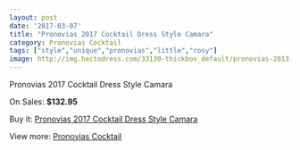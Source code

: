 ```yaml
---
layout: post
date: '2017-03-07'
title: "Pronovias 2017 Cocktail Dress Style Camara"
category: Pronovias Cocktail
tags: ["style","unique","pronovias","little","rosy"]
image: http://img.hectodress.com/33130-thickbox_default/pronovias-2013-cocktail-dress-style-camara.jpg
---
```

Pronovias 2017 Cocktail Dress Style Camara

On Sales: **$132.95**
<a href="https://www.hectodress.com/pronovias-cocktail/15223-pronovias-2013-cocktail-dress-style-camara.html"><amp-img layout="responsive" width="600" height="600" src="//img.hectodress.com/33130-thickbox_default/pronovias-2013-cocktail-dress-style-camara.jpg" alt="Pronovias 2017 Cocktail Dress Style Camara 0" /></a>

Buy it: [Pronovias 2017 Cocktail Dress Style Camara](https://www.hectodress.com/pronovias-cocktail/15223-pronovias-2013-cocktail-dress-style-camara.html "Pronovias 2017 Cocktail Dress Style Camara")

View more: [Pronovias Cocktail](https://www.hectodress.com/274-pronovias-cocktail "Pronovias Cocktail")